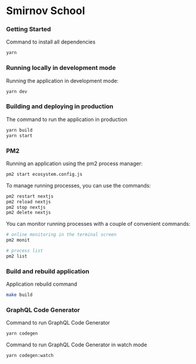 # Smirnov School

### Getting Started

Command to install all dependencies

```bash
yarn
```

### Running locally in development mode

Running the application in development mode:

```bash
yarn dev
```

### Building and deploying in production

The command to run the application in production

```bash
yarn build
yarn start
```

### PM2

Running an application using the pm2 process manager:

```bash
pm2 start ecosystem.config.js
```

To manage running processes, you can use the commands:

```bash
pm2 restart nextjs
pm2 reload nextjs
pm2 stop nextjs
pm2 delete nextjs
```

You can monitor running processes with a couple of convenient commands:

```bash
# online monitoring in the terminal screen
pm2 monit

# process list
pm2 list
```

### Build and rebuild application

Application rebuild command

```bash
make build
```

### GraphQL Code Generator

Command to run GraphQL Code Generator

```bash
yarn codegen
```

Command to run GraphQL Code Generator in watch mode

```bash
yarn codegen:watch
```

